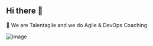 ## Hi there 👋

🙋‍ We are Talentagile and we do Agile & DevOps Coaching

![image](https://user-images.githubusercontent.com/70886462/213666795-7b1c2038-2deb-4a70-86fb-9b77dab3b894.png)

<!--

**Here are some ideas to get you started:**

🙋‍♀️ A short introduction - what is your organization all about?
🌈 Contribution guidelines - how can the community get involved?
👩‍💻 Useful resources - where can the community find your docs? Is there anything else the community should know?
🍿 Fun facts - what does your team eat for breakfast?
🧙 Remember, you can do mighty things with the power of [Markdown](https://docs.github.com/github/writing-on-github/getting-started-with-writing-and-formatting-on-github/basic-writing-and-formatting-syntax)
-->

